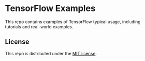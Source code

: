 # TensorFlow Examples

This repo contains examples of TensorFlow typical usage, including tutorials and real-world examples.

## License

This repo is distributed under the <a href="https://github.com/Ziang-Lu/TensorFlow-Examples/blob/master/LICENSE">MIT license</a>.

